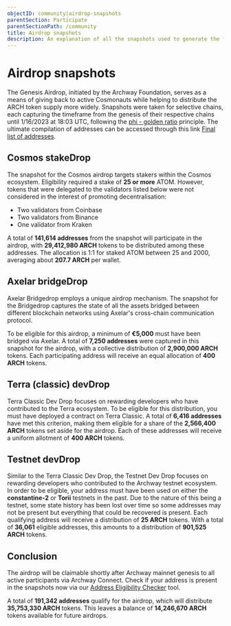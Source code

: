 ```yaml
---
objectID: community|airdrop-snapshots
parentSection: Participate
parentSectionPath: /community
title: Airdrop snapshots
description: An explanation of all the snapshots used to generate the first Archway airdrop.
---
```


# Airdrop snapshots

The Genesis Airdrop, initiated by the Archway Foundation, serves as a means of giving back to active Cosmonauts while helping to distribute the ARCH token supply more widely. Snapshots were taken for selective chains, each capturing the timeframe from the genesis of their respective chains until 1/16/2023 at 18:03 UTC, following the [phi - golden ratio](https://en.wikipedia.org/wiki/Golden_ratio) principle. The ultimate compilation of addresses can be accessed through this link [Final list of addresses](https://docs.google.com/spreadsheets/d/1rzMuhKDJ1ur0F_jXtT5ZLp-d3tcQuNxV-dhCU8rQbgQ/edit?usp=sharing).


## Cosmos stakeDrop

The snapshot for the Cosmos airdrop targets stakers within the Cosmos ecosystem. Eligibility required a stake of **25 or more** ATOM. However, tokens that were delegated to the validators listed below were not considered in the interest of promoting decentralisation:

- Two validators from Coinbase
- Two validators from Binance
- One validator from Kraken

A total of **141,614 addresses** from the snapshot will participate in the airdrop, with **29,412,980 ARCH** tokens to be distributed among these addresses. The allocation is 1:1 for staked ATOM between 25 and 2000, averaging about **207.7 ARCH** per wallet.

## Axelar bridgeDrop

Axelar Bridgedrop employs a unique airdrop mechanism. The snapshot for the Bridgedrop captures the state of all the assets bridged between different blockchain networks using Axelar's cross-chain communication protocol.

To be eligible for this airdrop, a minimum of **€5,000** must have been bridged via Axelar. A total of **7,250 addresses** were captured in this snapshot for the airdrop, with a collective distribution of **2,900,000 ARCH** tokens. Each participating address will receive an equal allocation of **400 ARCH** tokens.


## Terra (classic) devDrop

Terra Classic Dev Drop focuses on rewarding developers who have contributed to the Terra ecosystem. To be eligible for this distribution, you must have deployed a contract on Terra Classic. A total of **6,416 addresses** have met this criterion, making them eligible for a share of the **2,566,400 ARCH** tokens set aside for the airdrop. Each of these addresses will receive a uniform allotment of **400 ARCH** tokens.


## Testnet devDrop

Similar to the Terra Classic Dev Drop, the Testnet Dev Drop focuses on rewarding developers who contributed to the Archway testnet ecosystem. In order to be eligible, your address must have been used on either the **constantine-2** or **Torii** testnets in the past. Due to the nature of this being a testnet, some state history has been lost over time so some addresses may not be present but everything that could be recovered is present. Each qualifying address will receive a distribution of **25 ARCH** tokens. With a total of **36,061** eligible addresses, this amounts to a distribution of **901,525 ARCH** tokens.


## Conclusion

The airdrop will be claimable shortly after Archway mainnet genesis to all active participants via Archway Connect. Check if your address is present in the snapshots now via our <a href="https://airdrop.archway.io/" target="_blank">Address Eligibility Checker</a> tool.

A total of **191,342 addresses** qualify for the airdrop, which will distribute **35,753,330 ARCH** tokens. This leaves a balance of **14,246,670 ARCH** tokens available for future airdrops.
